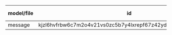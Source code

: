 | model/file | id                                                              | composite order |
| ---------- | --------------------------------------------------------------- | --------------- |
| message    | kjzl6hvfrbw6c7m2o4v21vs0zc5b7y4lxrepf67z42ydmifpcnvxtby4fhu6mhl | 1               |
